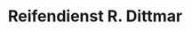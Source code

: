 ---
title: "Reifendienst R. Dittmar"
url: /werra-suhl-tal/reifendienst-r-dittmar/
shop: Autowerkstatt
---